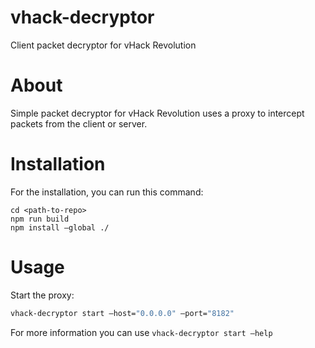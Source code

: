 # vhack-decryptor
Client packet decryptor for vHack Revolution


# About
Simple packet decryptor for vHack Revolution uses a proxy to intercept packets from the client or server.


# Installation
For the installation, you can run this command:

```
cd <path-to-repo>
npm run build
npm install —global ./
```


# Usage
Start the proxy:

```bash
vhack-decryptor start —host="0.0.0.0" —port="8182"
``` 
For more information you can use `vhack-decryptor start —help`
